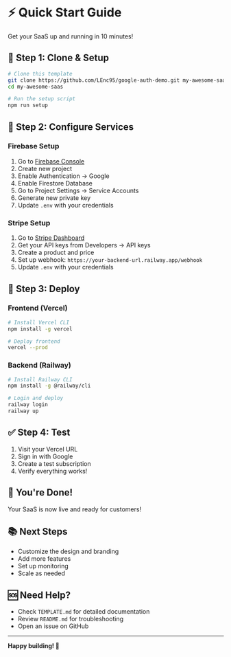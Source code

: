 # ⚡ Quick Start Guide

Get your SaaS up and running in 10 minutes!

## 🚀 Step 1: Clone & Setup

```bash
# Clone this template
git clone https://github.com/LEnc95/google-auth-demo.git my-awesome-saas
cd my-awesome-saas

# Run the setup script
npm run setup
```

## 🔧 Step 2: Configure Services

### **Firebase Setup**
1. Go to [Firebase Console](https://console.firebase.google.com/)
2. Create new project
3. Enable Authentication → Google
4. Enable Firestore Database
5. Go to Project Settings → Service Accounts
6. Generate new private key
7. Update `.env` with your credentials

### **Stripe Setup**
1. Go to [Stripe Dashboard](https://dashboard.stripe.com/)
2. Get your API keys from Developers → API keys
3. Create a product and price
4. Set up webhook: `https://your-backend-url.railway.app/webhook`
5. Update `.env` with your credentials

## 🚀 Step 3: Deploy

### **Frontend (Vercel)**
```bash
# Install Vercel CLI
npm install -g vercel

# Deploy frontend
vercel --prod
```

### **Backend (Railway)**
```bash
# Install Railway CLI
npm install -g @railway/cli

# Login and deploy
railway login
railway up
```

## ✅ Step 4: Test

1. Visit your Vercel URL
2. Sign in with Google
3. Create a test subscription
4. Verify everything works!

## 🎉 You're Done!

Your SaaS is now live and ready for customers!

## 📚 Next Steps

- Customize the design and branding
- Add more features
- Set up monitoring
- Scale as needed

## 🆘 Need Help?

- Check `TEMPLATE.md` for detailed documentation
- Review `README.md` for troubleshooting
- Open an issue on GitHub

---

**Happy building! 🚀**
